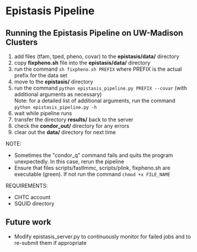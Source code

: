 # Epistasis Pipeline

## Running the Epistasis Pipeline on UW-Madison Clusters

1. add files (tfam, tped, pheno, covar) to the **epistasis/data/** directory  
2. copy **fixpheno.sh** file into the **epistasis/data/** directory  
3. run the command `sh fixpheno.sh PREFIX` where PREFIX is the actual prefix for the data set  
4. move to the **epistasis/** directory  
5. run the command `python epistasis_pipeline.py PREFIX --covar` (with additional arguments as necessary)  
	Note: for a detailed list of additional arguments, run the command `python epistasis_pipeline.py -h`  
6. wait while pipeline runs  
7. transfer the directory **results/** back to the server  
8. check the **condor_out/** directory for any errors  
9. clear out the **data/** directory for next time  


NOTE:

* Sometimes the "condor_q" command fails and quits the program unexpectedly. In this case, rerun the pipeline  
* Ensure that files scripts/fastlmmc, scripts/plink, fixpheno.sh are executable (green). If not run the command `chmod +x FILE_NAME`

REQUIREMENTS:

* CHTC account
* SQUID directory

## Future work
* Modify epistasis_server.py to continuously monitor for failed jobs and to
re-submit them if appropriate
